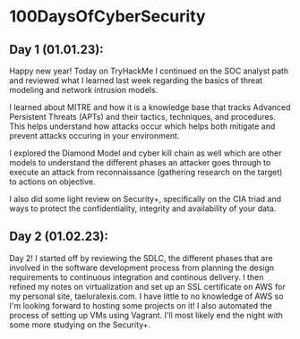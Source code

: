# 100DaysOfCyberSecurity
## Day 1 (01.01.23):
Happy new year! Today on TryHackMe I continued on the SOC analyst path and reviewed what I learned last week regarding the basics of threat modeling and network intrusion models.

I learned about MITRE and how it is a knowledge base that tracks Advanced Persistent Threats (APTs) and their tactics, techniques, and procedures. This helps understand how attacks occur which helps both mitigate and prevent attacks occuring in your environment.

I explored the Diamond Model and cyber kill chain as well which are other models to understand the different phases an attacker goes through to execute an attack from reconnaissance (gathering research on the target) to actions on objective. 

I also did some light review on Security+, specifically on the CIA triad and ways to protect the confidentiality, integrity and availability of your data.

## Day 2 (01.02.23):
Day 2! I started off by reviewing the SDLC, the different phases that are involved in the software development process from planning the design requirements to continuous integration and continous delivery. I then refined my notes on virtualization and set up an SSL certificate on AWS for my personal site, taeluralexis.com. I have little to no knowledge of AWS so I'm looking forward to hosting some projects on it! I also automated the process of setting up VMs using Vagrant. I'll most likely end the night with some more studying on the Security+.  
